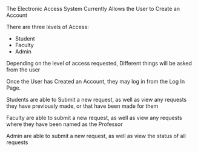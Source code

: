 The Electronic Access System Currently Allows the User to Create an Account

There are three levels of Access:
* Student
* Faculty
* Admin

Depending on the level of access requested, Different things will be asked from the user

Once the User has Created an Account, they may log in from the Log In Page.

Students are able to Submit a new request, as well as view any requests they have previously made, or that have been made for them

Faculty are able to submit a new request, as well as view any requests where they have been named as the Professor

Admin are able to submit a new request, as well as view the status of all requests